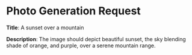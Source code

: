# Photo Generation Request

**Title**: A sunset over a mountain

**Description**: The image should depict beautiful sunset, the sky blending shade of orange, and purple, over a serene mountain range.
